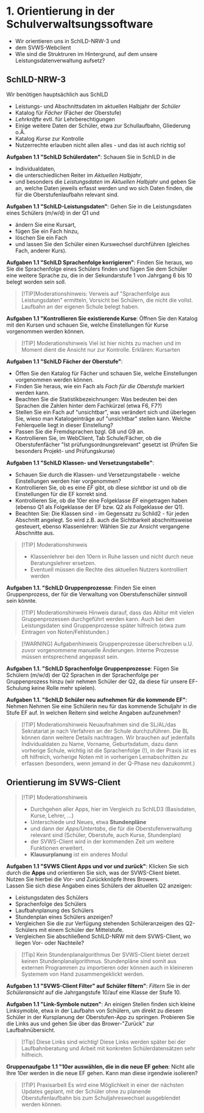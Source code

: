 # 1. Orientierung in der Schulverwaltsungssoftware

+ Wir orientieren uns in SchILD-NRW-3 und
+ dem SVWS-Webclient
+ Wie sind die Struktruren im Hintergrund, auf dem unsere Leistungsdatenverwaltung aufsetz?

## SchILD-NRW-3

Wir benötigen hauptsächlich aus SchILD
+ Leistungs- und Abschnittsdaten im aktuellen Halbjahr der *Schüler*
+ Katalog für *Fächer* (Fächer der Oberstufe)
+ *Lehrkräfte* evtl. für Lehrberechtigungen
+ Einige weitere Daten der Schüler, etwa zur Schullaufbahn, Gliederung o.Ä.
+ Katalog *Kurse* zur Kontrolle
+ Nutzerrechte erlauben nicht allen alles - und das ist auch richtig so!  

**Aufgaben 1.1 "SchILD Schülerdaten"**: Schauen Sie in SchILD in die
+ Individualdaten,
+ die unterschiedlichen Reiter im *Aktuellen Halbjahr*,
+ und besonders die *Leistungsdaten* im *Aktuellen Halbjahr*
und geben Sie an, welche Daten jeweils erfasst werden und wo sich Daten finden, die für die Oberstufenlaufbahn relevant sind.

**Aufgaben 1.1 "SchILD-Leistungsdaten"**: Gehen Sie in die Leistungsdaten eines Schülers (m/w/d) in der Q1 und 
+ ändern Sie eine Kursart,
+ fügen Sie ein Fach hinzu,
+ löschen Sie ein Fach
+ und lassen Sie den Schüler einen Kurswechsel durchführen (gleiches Fach, anderer Kurs).

**Aufgaben 1.1 "SchILD Sprachenfolge korrigieren"**: Finden Sie heraus, wo Sie die Sprachenfolge eines Schülers finden und fügen Sie dem Schüler eine weitere Sprache zu, die in der Sekundarstufe 1 von Jahrgang 6 bis 10 belegt worden sein soll.   
>[!TIP]Moderationshinweis: Verweis auf "Sprachenfolge aus Leistungsdaten" ermitteln, Vorsicht bei Schülern, die nicht die vollst. Laufbahn an der eigenen Schule belegt haben.


**Aufgaben 1.1 "Kontrollieren Sie existierende Kurse**: Öffnen Sie den Katalog mit den Kursen und schauen Sie, welche Einstellungen für Kurse vorgenommen werden können.

>[!TIP] Moderationshinweis
> Viel ist hier nichts zu machen und im Moment dient die Ansicht nur zur Kontrolle.
> Erklären: Kursarten

**Aufgaben 1.1 "SchILD Fächer der Oberstufe"**:
+ Öffen Sie den Katalog für Fächer und schauen Sie, welche Einstellungen vorgenommen werden können.
+ Finden Sie heraus, wie ein Fach als *Fach für die Oberstufe* markiert werden kann.
+ Beachten Sie die Statistikbezeichnungen: Was bedeuten bei den Sprachen die Zahlen hinter dem Fachkürzel (etwa F6, F7?) 
+ Stellen Sie ein Fach auf "unsichtbar", was verändert sich und überlegen Sie, wieso man Katalogeinträge auf "unsichtbar" stellen kann. Welche Fehlerquelle liegt in dieser Einstellung?
+ Passen Sie die Fremdsprachen bzgl. G8 und G9 an.
+ Kontrollieren Sie, im WebClient, Tab Schule/Fächer, ob die Oberstufenfächer "Ist prüfungsordnungsrelevant" gesetzt ist (Prüfen Sie besonders Projekt- und Prüfungskurse)

**Aufgaben 1.1 "SchILD Klassen- und Versetzungstabelle"**:
+ Schauen Sie durch die Klassen- und Versetzungstabelle - welche Einstellungen werden hier vorgenommen?
+ Kontrollieren Sie, ob es eine *EF* gibt, ob diese *sichtbar* ist und ob die Einstellungen für die EF korrekt sind.
+ Kontrollieren Sie, ob die 10er eine Folgeklasse *EF* eingetragen haben (ebenso Q1 als Folgeklasse der EF bzw. Q2 als Folgeklasse der Q1).
+ Beachten Sie: Die Klassen sind - im Gegensatz zu Schild2 - für jeden Abschnitt angelegt. So wird z.B. auch die Sichtbarkeit abschnittsweise gesteuert, ebenso Klassenlehrer: Wählen Sie zur Ansicht vergangene Abschnitte aus.

> [!TIP] Moderationshinweis
> * Klassenlehrer bei den 10ern in Ruhe lassen und nicht durch neue Beratungslehrer ersetzen.
> * Eventuell müssen die Rechte des aktuellen Nutzers kontrolliert werden



**Aufgaben 1.1. "SchILD Gruppenprozesse**: Finden Sie einen Gruppenprozess, der für die Verwaltung von Oberstufenschüler sinnvoll sein könnte.

>[!TIP] Moderationshinweis
> Hinweis darauf, dass das Abitur mit vielen Gruppenprozessen durchgeführt werden kann.
> Auch bei den Leistungsdaten sind Gruppenprozesse später hilfreich (etwa zum Eintragen von Noten/Fehlstunden.)

> [!WARNING] Aufgabenhinweis
> Gruppenprozesse überschreiben u.U. zuvor vorgenommene manuelle Änderungen. Interne Prozesse müssen entsprechend angepasst sein.

**Aufgaben 1.1. "SchILD Sprachenfolge Gruppenprozesse**: Fügen Sie Schülern (m/w/d) der Q2 Sprachen in der Sprachenfolge per Gruppenprozess hinzu (wir nehmen Schüler der Q2, da diese für unsere EF-Schulung keine Rolle mehr spielen).

**Aufgaben 1.1. "SchILD Schüler neu aufnehmen für die kommende EF"**: Nehmen Nehmen Sie eine Schülerin neu für das kommende Schuljahr in die Stufe EF auf. In welchen Reitern sind welche Angaben aufzunehmen?



>[!TIP] Moderationshinweis
> Neuaufnahmen sind die SL/AL/das Sekratariat je nach Verfahren an der Schule durchzuführen. Die BL können dann weitere Details nachtragen.
> Wir brauchen auf jedenfalls Individualdaten zu Name, Vorname, Geburtsdatum, dazu dann vorherige Schule, wichtig ist die Sprachenfolge (!), in der Praxis ist es oft hilfreich, vorherige Noten mit in vorherigen Lernabschnitten zu erfassen (besonders, wenn jemand in der Q-Phase neu dazukommt.)

## Orientierung im SVWS-Client

> [!TIP] Moderationshinweis
> + Durchgehen aller Apps, hier im Vergleich zu SchILD3 (Basisdaten, Kurse, Lehrer, ...)
> + Unterschiede und Neues, etwa **Stundenpläne**
> + und dann der *Apps/Untertabs*, die für die Oberstufenverwaltung relevant sind (Schüler, Oberstufe, auch Kurse, Stundenplan)
> + der SVWS-Client wird in der kommenden Zeit um weitere Funktionen erweitert.
> + **Klausurplanung** ist ein anderes Modul


**Aufgaben 1.1 "SVWS Client Apps und vor und zurück"**: Klicken Sie sich durch die **Apps** und orientieren Sie sich, was der SVWS-Client bietet. Nutzen Sie hierbei die Vor- und Zurückknöpfe Ihres Browers.  
Lassen Sie sich diese Angaben eines Schülers der aktuellen Q2 anzeigen:
+ Leistungsdaten des Schülers
+ Sprachenfolge des Schülers
+ Laufbahnplanung des Schülers
+ Stundenplan eines Schülers anzeigen?
+ Vergleichen Sie die zur Verfügung stehenden Schüleranzeigen des Q2-Schülers mit einem Schüler der Mittelstufe.
+ Vergleichen Sie abschließend SchILD-NRW mit dem SVWS-Client, wo liegen Vor- oder Nachteile?

>[!Tip] Kein Stundenplanalgorithmus
> Der SVWS-Client bietet derzeit keinen Stundenplanalgorithmus. Stundenpläne sind somit aus externen Programmen zu importieren oder können auch in kleineren Systemem von Hand zusammengeklickt werden.

**Aufgaben 1.1 "SVWS-Client Filter" auf Schüler filtern"**: *Filtern* Sie in der *Schüleransicht* auf die Jahrgangstufe 10/auf eine Klasse der Stufe 10.

**Aufgaben 1.1 "Link-Symbole nutzen"**: An einigen Stellen finden sich kleine Linksymoble, etwa in der Laufbahn von Schülern, um direkt zu diesem Schüler in der Kursplanung der Oberstufen-App zu springen. Probieren Sie die Links aus und gehen Sie über das Brower-"Zurück" zur Laufbahnübersicht.

>[!Tip] Diese Links sind wichtig!
> Diese Links werden später bei der Laufbahnberatung und Arbeit mit konkreten Schülerdatensätzen sehr hilfreich.

**Gruppenaufgabe 1.1 "10er auswählen, die in die neue EF gehen**: Nicht alle Ihre 10er werden in die neue EF gehen. Kann man diese irgendwie isolieren?

>[!TIP] Praxisarbeit
> Es wird eine Möglichkeit in einer der nächsten Updates geplant, mit der Schüler ohne zu planende Oberstufenlaufbahn bis zum Schuljahreswechsel ausgeblendet werden können.
